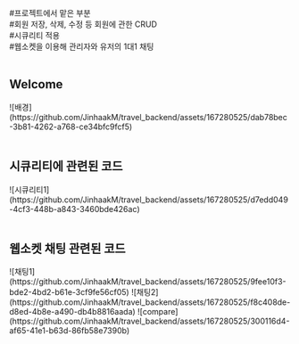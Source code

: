 #프로젝트에서 맡은 부분<br>
#회원 저장, 삭제, 수정 등 회원에 관한 CRUD <br>
#시큐리티 적용<br>
#웹소켓을 이용해 관리자와 유저의 1대1 채팅<br>
<br>
<h2>Welcome</h2>
![배경](https://github.com/JinhaakM/travel_backend/assets/167280525/dab78bec-3b81-4262-a768-ce34bfc9fcf5)<br><br>

<h2>시큐리티에 관련된 코드</h2>
![시큐리티1](https://github.com/JinhaakM/travel_backend/assets/167280525/d7edd049-4cf3-448b-a843-3460bde426ac)<br><br>

<h2>웹소켓 채팅 관련된 코드</h2>
![채팅1](https://github.com/JinhaakM/travel_backend/assets/167280525/9fee10f3-bde2-4bd2-b61e-3cf9fe56cf05)
![채팅2](https://github.com/JinhaakM/travel_backend/assets/167280525/f8c408de-d8ed-4b8e-a490-db4b8816aada)
![compare](https://github.com/JinhaakM/travel_backend/assets/167280525/300116d4-af65-41e1-b63d-86fb58e7390b)<br><br>



